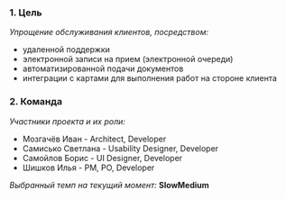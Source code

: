 ### 1. Цель

*Упрощение обслуживания клиентов, посредством:*

- удаленной поддержки
- электронной записи на прием (электронной очереди)
- автоматизированной подачи документов
- интеграции с картами для выполнения работ на стороне клиента

### 2. Команда

*Участники проекта и их роли:*

- Мозгачёв Иван - Architect, Developer
- Самисько Светлана - Usability Designer, Developer
- Самойлов Борис - UI Designer, Developer
- Шишков Илья - PM, PO, Developer

*Выбранный темп на текущий момент:* **SlowMedium**
